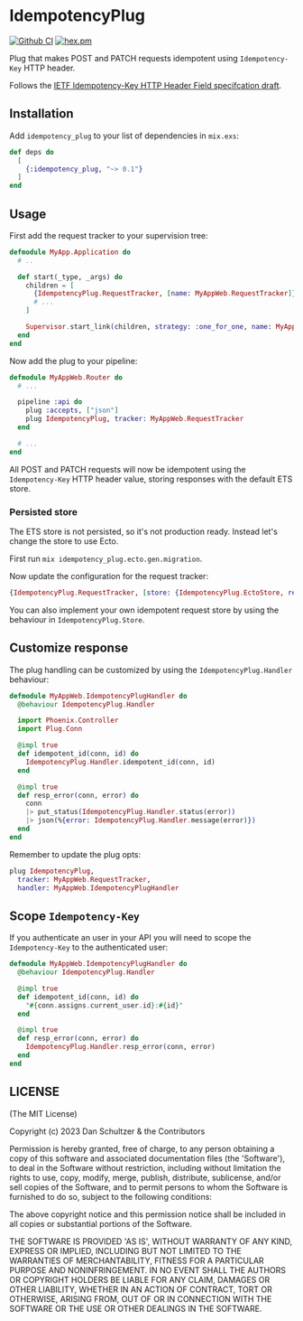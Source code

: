 # IdempotencyPlug

[![Github CI](https://github.com/danschultzer/idempotency_plug/workflows/CI/badge.svg)](https://github.com/danschultzer/idempotency_plug/actions?query=workflow%3ACI)
[![hex.pm](https://img.shields.io/hexpm/v/idempotency_plug.svg)](https://hex.pm/packages/idempotency_plug)

<!-- MDOC !-->

Plug that makes POST and PATCH requests idempotent using `Idempotency-Key` HTTP header.

Follows the [IETF Idempotency-Key HTTP Header Field specifcation draft](https://datatracker.ietf.org/doc/draft-ietf-httpapi-idempotency-key-header/).

<!-- MDOC !-->

## Installation

Add `idempotency_plug` to your list of dependencies in `mix.exs`:

```elixir
def deps do
  [
    {:idempotency_plug, "~> 0.1"}
  ]
end
```

## Usage

First add the request tracker to your supervision tree:

```elixir
defmodule MyApp.Application do
  # ..

  def start(_type, _args) do
    children = [
      {IdempotencyPlug.RequestTracker, [name: MyAppWeb.RequestTracker]}
      # ...
    ]

    Supervisor.start_link(children, strategy: :one_for_one, name: MyApp.Supervisor)
  end
end
```

Now add the plug to your pipeline:

```elixir
defmodule MyAppWeb.Router do
  # ...

  pipeline :api do
    plug :accepts, ["json"]
    plug IdempotencyPlug, tracker: MyAppWeb.RequestTracker
  end

  # ...
end
```

All POST and PATCH requests will now be idempotent using the `Idempotency-Key` HTTP header value, storing responses with the default ETS store.

### Persisted store

The ETS store is not persisted, so it's not production ready. Instead let's change the store to use Ecto.

First run `mix idempotency_plug.ecto.gen.migration`.

Now update the configuration for the request tracker:

```elixir
{IdempotencyPlug.RequestTracker, [store: {IdempotencyPlug.EctoStore, repo: MyApp.Repo}]}
```

You can also implement your own idempotent request store by using the behaviour in `IdempotencyPlug.Store`.

## Customize response

The plug handling can be customized by using the `IdempotencyPlug.Handler` behaviour:

```elixir
defmodule MyAppWeb.IdempotencyPlugHandler do
  @behaviour IdempotencyPlug.Handler

  import Phoenix.Controller
  import Plug.Conn

  @impl true
  def idempotent_id(conn, id) do
    IdempotencyPlug.Handler.idempotent_id(conn, id)
  end

  @impl true
  def resp_error(conn, error) do
    conn
    |> put_status(IdempotencyPlug.Handler.status(error))
    |> json(%{error: IdempotencyPlug.Handler.message(error)})
  end
end
```

Remember to update the plug opts:

```elixir
plug IdempotencyPlug,
  tracker: MyAppWeb.RequestTracker,
  handler: MyAppWeb.IdempotencyPlugHandler
```

## Scope `Idempotency-Key`

If you authenticate an user in your API you will need to scope the `Idempotency-Key` to the authenticated user:

```elixir
defmodule MyAppWeb.IdempotencyPlugHandler do
  @behaviour IdempotencyPlug.Handler

  @impl true
  def idempotent_id(conn, id) do
    "#{conn.assigns.current_user.id}:#{id}"
  end

  @impl true
  def resp_error(conn, error) do
    IdempotencyPlug.Handler.resp_error(conn, error)
  end
end
```

<!-- MDOC !-->

## LICENSE

(The MIT License)

Copyright (c) 2023 Dan Schultzer & the Contributors

Permission is hereby granted, free of charge, to any person obtaining a copy of this software and associated documentation files (the 'Software'), to deal in the Software without restriction, including without limitation the rights to use, copy, modify, merge, publish, distribute, sublicense, and/or sell copies of the Software, and to permit persons to whom the Software is furnished to do so, subject to the following conditions:

The above copyright notice and this permission notice shall be included in all copies or substantial portions of the Software.

THE SOFTWARE IS PROVIDED 'AS IS', WITHOUT WARRANTY OF ANY KIND, EXPRESS OR IMPLIED, INCLUDING BUT NOT LIMITED TO THE WARRANTIES OF MERCHANTABILITY, FITNESS FOR A PARTICULAR PURPOSE AND NONINFRINGEMENT. IN NO EVENT SHALL THE AUTHORS OR COPYRIGHT HOLDERS BE LIABLE FOR ANY CLAIM, DAMAGES OR OTHER LIABILITY, WHETHER IN AN ACTION OF CONTRACT, TORT OR OTHERWISE, ARISING FROM, OUT OF OR IN CONNECTION WITH THE SOFTWARE OR THE USE OR OTHER DEALINGS IN THE SOFTWARE.
